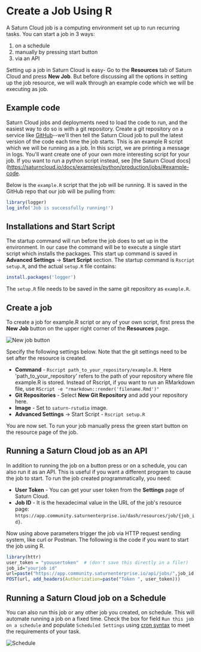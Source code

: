 # Create a Job Using R

A Saturn Cloud job is a computing environment set up to run recurring tasks. You can start a job in 3 ways:

1. on a schedule
2. manually by pressing start button
3. via an API

Setting up a job in Saturn Cloud is easy- Go to the **Resources** tab of Saturn Cloud and press **New Job**. But before discussing all the options in setting up the job resource, we will walk through an example code which we will be executing as job.

## Example code

Saturn Cloud jobs and deployments need to load the code to run, and the easiest way to do so is with a git repository. Create a git repository on a service like [GitHub](github.com)--we'll then tell the Saturn Cloud job to pull the latest version of the code each time the job starts.
This is an example R script which we will be running as a job. In this script, we are printing a message in logs. You'll want create one of your own more interesting script for your job. If you want to run a python script instead, see [the Saturn Cloud docs](https://saturncloud.io/docs/examples/python/production/jobs/#example-code.

Below is the `example.R` script that the job will be running. It is saved in the GitHub repo that our job will be pulling from:

```R
library(logger)
log_info('Job is successfully running!')
```

## Installations and Start Script

The startup command will run before the job does to set up in the environment. In our case the command will be to execute a single start script which installs the packages. This start up command is saved in **Advanced Settings** -> **Start Script** section.
The startup command is `Rscript setup.R`, and the actual `setup.R` file contains:

```R
install.packages('logger')
```

The `setup.R` file needs to be saved in the same git repository as `example.R`.

## Create a job

To create a job for example.R script or any of your own script, first press the **New Job** button on the upper right corner of the **Resources** page.

![New job button](https://saturn-public-assets.s3.us-east-2.amazonaws.com/example-resources/newjob.png "doc-image")

Specify the following settings below. Note that the git settings need to be set after the resource is created.

-   **Command** - `Rscript path_to_your_repository/example.R`. Here 'path_to_your_repository' refers to the path of your repository where file example.R is stored. Instead of Rscript, if you want to run an RMarkdown file, use `RScript -e "rmarkdown::render('filename.Rmd')"`
-   **Git Repositories** - Select **New Git Repository** and add your repository here.
-   **Image** - Set to `saturn-rstudio` image.
-   **Advanced Settings** -> Start Script - `Rscript setup.R`

You are now set. To run your job manually press the green start button on the resource page of the job.

## Running a Saturn Cloud job as an API

In addition to running the job on a button press or on a schedule, you can also run it as an API. This is useful if you want a different program to cause the job to start. To run the job created programmatically, you need:

-   **User Token** - You can get your user token from the **Settings** page of Saturn Cloud.
-   **Job ID** - It is the hexadecimal value in the URL of the job's resource page: `https://app.community.saturnenterprise.io/dash/resources/job/{job_id}`.

Now using above parameters trigger the job via HTTP request sending system, like curl or Postman. The following is the code if you want to start the job using R.

```R
library(httr)
user_token = "youusertoken"  # (don't save this directly in a file!)
job_id="yourjob id"
url=paste("https://app.community.saturnenterprise.io/api/jobs/",job_id,"/start",sep="")
POST(url, add_headers(Authorization=paste("Token ", user_token)))

```

## Running a Saturn Cloud job on a Schedule

You can also run this job or any other job you created, on schedule. This will automate running a job on a fixed time. Check the box for field `Run this job on a schedule` and populate `Scheduled Settings` using [cron syntax](https://en.wikipedia.org/wiki/Cron) to meet the requirements of your task.

![Schedule](https://saturn-public-assets.s3.us-east-2.amazonaws.com/example-resources/schedule.png "doc-image")
